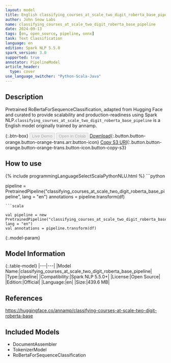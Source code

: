 ```yaml
---
layout: model
title: English classifying_courses_at_scale_two_digit_roberta_base_pipeline pipeline RoBertaForSequenceClassification from annamp
author: John Snow Labs
name: classifying_courses_at_scale_two_digit_roberta_base_pipeline
date: 2024-09-13
tags: [en, open_source, pipeline, onnx]
task: Text Classification
language: en
edition: Spark NLP 5.5.0
spark_version: 3.0
supported: true
annotator: PipelineModel
article_header:
  type: cover
use_language_switcher: "Python-Scala-Java"
---
```


## Description

Pretrained RoBertaForSequenceClassification, adapted from Hugging Face and curated to provide scalability and production-readiness using Spark NLP.`classifying_courses_at_scale_two_digit_roberta_base_pipeline` is a English model originally trained by annamp.

{:.btn-box}
<button class="button button-orange" disabled>Live Demo</button>
<button class="button button-orange" disabled>Open in Colab</button>
[Download](https://s3.amazonaws.com/auxdata.johnsnowlabs.com/public/models/classifying_courses_at_scale_two_digit_roberta_base_pipeline_en_5.5.0_3.0_1726227765592.zip){:.button.button-orange.button-orange-trans.arr.button-icon}
[Copy S3 URI](s3://auxdata.johnsnowlabs.com/public/models/classifying_courses_at_scale_two_digit_roberta_base_pipeline_en_5.5.0_3.0_1726227765592.zip){:.button.button-orange.button-orange-trans.button-icon.button-copy-s3}

## How to use



<div class="tabs-box" markdown="1">
{% include programmingLanguageSelectScalaPythonNLU.html %}
```python

pipeline = PretrainedPipeline("classifying_courses_at_scale_two_digit_roberta_base_pipeline", lang = "en")
annotations =  pipeline.transform(df)   

```
```scala

val pipeline = new PretrainedPipeline("classifying_courses_at_scale_two_digit_roberta_base_pipeline", lang = "en")
val annotations = pipeline.transform(df)

```
</div>

{:.model-param}
## Model Information

{:.table-model}
|---|---|
|Model Name:|classifying_courses_at_scale_two_digit_roberta_base_pipeline|
|Type:|pipeline|
|Compatibility:|Spark NLP 5.5.0+|
|License:|Open Source|
|Edition:|Official|
|Language:|en|
|Size:|439.6 MB|

## References

https://huggingface.co/annamp/classifying-courses-at-scale-two-digit-roberta-base

## Included Models

- DocumentAssembler
- TokenizerModel
- RoBertaForSequenceClassification